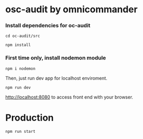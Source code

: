 # osc-audit by omnicommander

### Install dependencies for oc-audit
`cd oc-audit/src `

`npm install`

### First time only, install nodemon module
`npm i nodemon`

Then, just run dev app for localhost enviroment.

`npm run dev`

[http://localhost:8080](http://localhost:8080) to access front end with your browser.

# Production
`npm run start`

